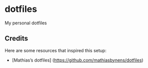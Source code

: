 # dotfiles
My personal dotfiles


## Credits 
Here are some resources that inspired this setup:

* [Mathias’s dotfiles] (https://github.com/mathiasbynens/dotfiles)
